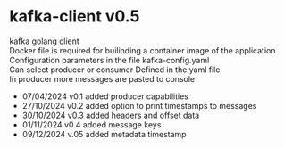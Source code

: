# kafka-client v0.5
kafka golang client  
Docker file is required for builinding a container image of the application  
Configuration parameters in the file kafka-config.yaml  
Can select producer or consumer Defined in the yaml file  
In producer more messages are pasted to console  
* 07/04/2024 v0.1 added producer capabilities
* 27/10/2024 v0.2 added option to print timestamps to messages
* 30/10/2024 v0.3 added headers and offset data
* 01/11/2024 v0.4 added message keys
* 09/12/2024 v.05 added metadata timestamp